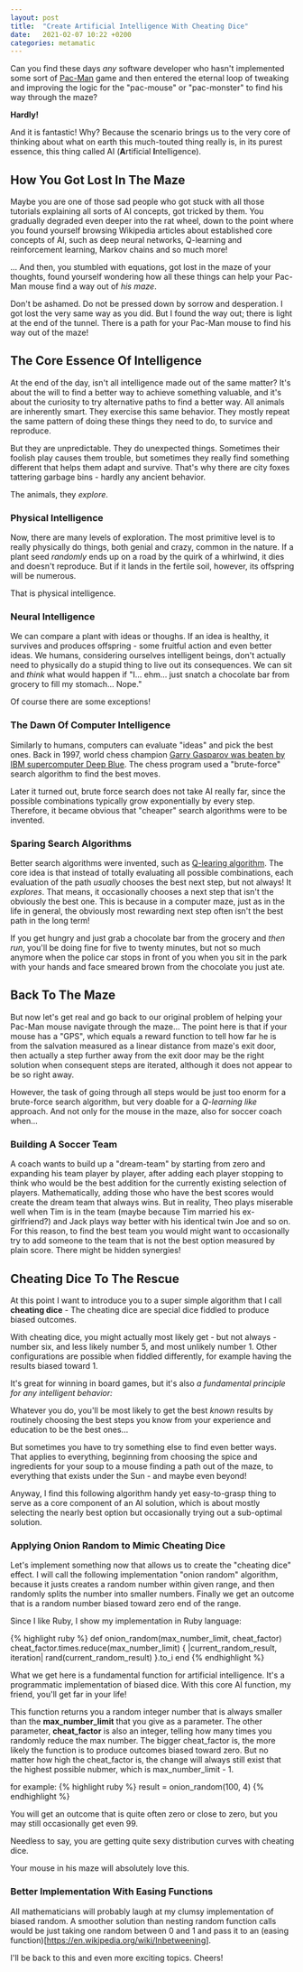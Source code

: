 ```yaml
---
layout: post
title:  "Create Artificial Intelligence With Cheating Dice"
date:   2021-02-07 10:22 +0200
categories: metamatic
---
```


Can you find these days *any* software developer
who hasn't implemented some sort of [Pac-Man](https://en.wikipedia.org/wiki/Pac-Man) game and then entered
the eternal loop of tweaking and improving the logic for the "pac-mouse" or "pac-monster"
to find his way through the maze?

**Hardly!**

And it is fantastic! Why? Because the scenario brings us to the very core
of thinking about what on earth this much-touted thing really is, in its purest
essence, this thing called AI (**A**rtificial **I**ntelligence).

## How You Got Lost In The Maze

Maybe you are one of those sad people who got stuck with all those tutorials
explaining all sorts of AI concepts, got tricked by them. You gradually degraded 
even deeper into the rat wheel, down to the point where you found yourself browsing
Wikipedia articles about established core concepts of AI,
such as deep neural networks, Q-learning and reinforcement learning,
Markov chains and so much more!

... And then, you stumbled with equations, got lost in the maze of
your thoughts, found yourself wondering how all these things can 
help your Pac-Man mouse find a way out of *his maze*.

Don't be ashamed. Do not be pressed down by sorrow and desperation. 
I got lost the very same way as you did. But I found the way out; 
there is light at the end of the tunnel. There is a path
for your Pac-Man mouse to find his way out of the maze!

## The Core Essence Of Intelligence 

At the end of the day, isn't all intelligence made out of the same matter? It's
about the will to find a better way to achieve something valuable, 
and it's about the curiosity to try alternative paths to find a 
better way. All animals are inherently smart. They exercise this same behavior. 
They mostly repeat the same pattern of doing these things they need to do,
to survice and reproduce. 

But they are unpredictable. They do unexpected things.
Sometimes their foolish play causes them trouble, but sometimes 
they really find something different that helps them adapt and survive.
That's why there are city foxes tattering garbage bins - hardly any ancient
behavior. 

The animals, they *explore*. 

### Physical Intelligence

Now, there are many levels of exploration. The most primitive level is to
really physically do things, both genial and crazy, common in the nature. 
If a plant seed *randomly* ends up on a road by the quirk of a whirlwind, 
it dies and doesn't reproduce. But if it lands in the fertile soil, 
however, its offspring will be numerous. 

That is physical intelligence.

### Neural Intelligence

We can compare a plant with ideas or thoughs. If an idea is  healthy, it survives and produces
offspring - some fruitful action and even better ideas. We humans, considering ourselves intelligent beings, don't actually
need to physically do a stupid thing to live out its consequences. We can sit and *think*
what would happen if "I... ehm... just snatch a chocolate bar from grocery to fill my stomach... Nope."

Of course there are some exceptions! 

### The Dawn Of Computer Intelligence 

Similarly to humans, computers can evaluate "ideas" and pick the best
ones. Back in 1997, world chess champion [Garry Gasparov was beaten by IBM
supercomputer Deep Blue](https://en.wikipedia.org/wiki/Deep_Blue_versus_Garry_Kasparov).
The chess program used a "brute-force" search algorithm to find the best moves.

Later it turned out, brute force search does not take AI really far,
since the possible combinations typically grow exponentially by every step.
Therefore, it became obvious that "cheaper" search algorithms
were to be invented. 

### Sparing Search Algorithms

Better search algorithms were invented, such as [Q-learing algorithm](https://en.wikipedia.org/wiki/Q-learning).
The core idea is that instead of totally evaluating all possible combinations,
each evaluation of the path *usually* chooses the best next step,
but not always! It *explores*. That means, it occasionally chooses
a next step that isn't the obviously the best one. This is because in a computer maze,
just as in the life in general, the obviously most rewarding next step
often isn't the best path in the long term!

If you get hungry and just grab a chocolate bar from the grocery and *then run*, 
you'll be doing fine for five to twenty minutes, but not so much anymore when the police car
stops in front of you when you sit in the park with your hands and face smeared
brown from the chocolate you just ate.

## Back To The Maze

But now let's get real and go back to our original problem of helping your Pac-Man mouse navigate
through the maze... The point here is that if your mouse has a "GPS", 
which equals a reward function to tell how far he is from the salvation 
measured as a linear distance from maze's exit door, then actually a step
further away from the exit door may be the right solution when 
consequent steps are iterated, although it does not appear to be so right away. 

However, the task of going through all steps would be just too enorm for a brute-force search algorithm, but 
very doable for a *Q-learning like* approach. And not only for the mouse in the maze,
also for soccer coach when...

### Building A Soccer Team

A coach wants to build up a "dream-team" by starting from zero and 
expanding his team player by player, after adding each player stopping
to think who would be the best addition for the currently existing
selection of players. Mathematically, adding those who have the best scores
would create the dream team that always wins. But in reality,
Theo plays miserable well when Tim is in the team (maybe because Tim married his ex-girlfriend?) 
and Jack plays way better with his identical twin Joe and so on. For this reason, to find the best team you would
might want to occasionally try to add someone to the team that is
not the best option measured by plain score. There might be hidden
synergies!

## Cheating Dice To The Rescue

At this point I want to introduce you to a super simple
algorithm that I call **cheating dice** - The cheating dice are special dice fiddled 
to produce biased outcomes.

With cheating dice, you might actually most likely get - but not always - number six, 
and less likely number 5, and most unlikely number 1. Other configurations are possible
when fiddled differently, for example having the results biased toward 1. 

It's great for winning in board games, but it's  also *a fundamental principle for any intelligent behavior:*

Whatever you do, you'll be most likely to get the best *known* results by routinely choosing the best steps
you know from your experience and education to be the best ones... 

But sometimes you have to try something else to find even better ways. That applies to everything, beginning from choosing
the spice and ingredients for your soup to a mouse finding a path out of the maze, 
to everything that exists under the Sun - and maybe even beyond!

Anyway, I find this following algorithm handy yet easy-to-grasp thing 
to serve as a core component of an AI solution, which is about mostly selecting the nearly best option
but occasionally trying out a sub-optimal solution.

### Applying Onion Random to Mimic Cheating Dice

Let's implement something now that allows us to create the "cheating dice" effect.
I will call the following implementation "onion random" algorithm,
because it justs creates a random number within given range, and then randomly splits
the number into smaller numbers. Finally we get an outcome that is a random number
biased toward zero end of the range.

Since I like Ruby, I show my implementation in Ruby language:

{% highlight ruby %}
def onion_random(max_number_limit, cheat_factor)
  cheat_factor.times.reduce(max_number_limit) { 
    |current_random_result, iteration|
    rand(current_random_result)
  }.to_i
end
{% endhighlight %}

What we get here is a fundamental function for artificial intelligence. It's a programmatic 
implementation of biased dice. With this core AI function, my friend, you'll get far in your life!

This function returns you a random integer number that is always smaller than 
the **max_number_limit** that you give as a parameter. The other parameter,
**cheat_factor** is also an integer, telling how many times you randomly
reduce the max number. The bigger cheat_factor is, the more likely the function is to produce
outcomes biased toward zero. But no matter how high the cheat_factor is, the
change will always still exist that the highest possible nubmer, which is max_number_limit - 1.

for example:
{% highlight ruby %}
result = onion_random(100, 4)
{% endhighlight %}

You will get an outcome that is quite often zero or close to zero, but you may still
occasionally get even 99.

Needless to say, you are getting quite sexy distribution curves with cheating dice. 

Your mouse in his maze will absolutely love this. 

### Better Implementation With Easing Functions

All mathematicians will probably laugh at my clumsy implementation of biased random.
A smoother solution than nesting random function calls would be just taking 
one random between 0 and 1 and pass it to an (easing function)[https://en.wikipedia.org/wiki/Inbetweening]. 

I'll be back to this and even more exciting topics. Cheers!
